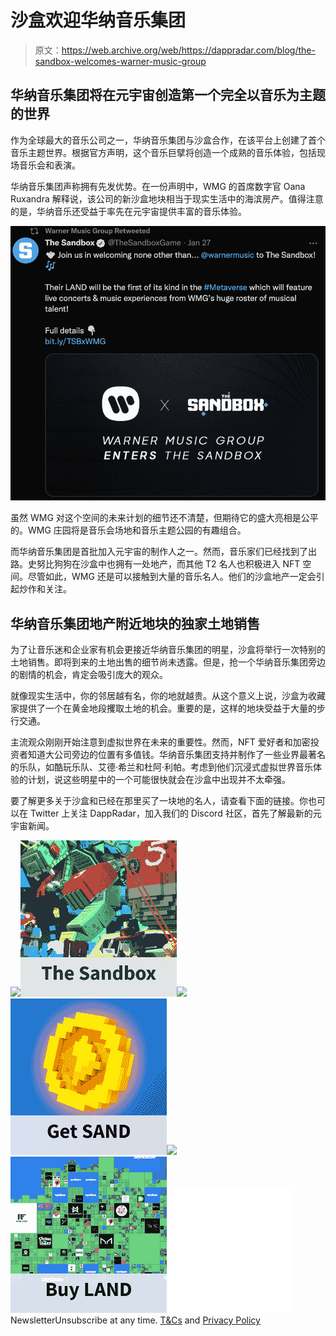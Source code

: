 # 沙盒欢迎华纳音乐集团

> 原文：<https://web.archive.org/web/https://dappradar.com/blog/the-sandbox-welcomes-warner-music-group>

## 华纳音乐集团将在元宇宙创造第一个完全以音乐为主题的世界

作为全球最大的音乐公司之一，华纳音乐集团与沙盒合作，在该平台上创建了首个音乐主题世界。根据官方声明，这个音乐巨擘将创造一个成熟的音乐体验，包括现场音乐会和表演。

华纳音乐集团声称拥有先发优势。在一份声明中，WMG 的首席数字官 Oana Ruxandra 解释说，该公司的新沙盒地块相当于现实生活中的海滨房产。值得注意的是，华纳音乐还受益于率先在元宇宙提供丰富的音乐体验。

![](img/cd1d4222347d2aae8e9faa28bc430796.png)

虽然 WMG 对这个空间的未来计划的细节还不清楚，但期待它的盛大亮相是公平的。WMG 庄园将是音乐会场地和音乐主题公园的有趣组合。

而华纳音乐集团是首批加入元宇宙的制作人之一。然而，音乐家们已经找到了出路。史努比狗狗在沙盒中也拥有一处地产，而其他 T2 名人也积极进入 NFT 空间。尽管如此，WMG 还是可以接触到大量的音乐名人。他们的沙盒地产一定会引起炒作和关注。

## 华纳音乐集团地产附近地块的独家土地销售

为了让音乐迷和企业家有机会更接近华纳音乐集团的明星，沙盒将举行一次特别的土地销售。即将到来的土地出售的细节尚未透露。但是，抢一个华纳音乐集团旁边的剧情的机会，肯定会吸引庞大的观众。

就像现实生活中，你的邻居越有名，你的地就越贵。从这个意义上说，沙盒为收藏家提供了一个在黄金地段攫取土地的机会。重要的是，这样的地块受益于大量的步行交通。

主流观众刚刚开始注意到虚拟世界在未来的重要性。然而，NFT 爱好者和加密投资者知道大公司旁边的位置有多值钱。华纳音乐集团支持并制作了一些业界最著名的乐队，如酷玩乐队、艾德·希兰和杜阿·利帕。考虑到他们沉浸式虚拟世界音乐体验的计划，说这些明星中的一个可能很快就会在沙盒中出现并不太牵强。

要了解更多关于沙盒和已经在那里买了一块地的名人，请查看下面的链接。你也可以在 Twitter 上关注 DappRadar，加入我们的 Discord 社区，首先了解最新的元宇宙新闻。

[](https://web.archive.org/web/20221230075628/https://dappradar.com/ethereum/games/the-sandbox)[![](img/87befc4a1e42119d30e207f259589417.png)<picture>![](img/038bf0100f6f7527717d62758cc830b8.png)</picture>](https://web.archive.org/web/20221230075628/https://dappradar.com/ethereum/games/the-sandbox)[](https://web.archive.org/web/20221230075628/https://dappradar.com/hub/token/eth?to=0x3845badade8e6dff049820680d1f14bd3903a5d0)[![](img/87befc4a1e42119d30e207f259589417.png)<picture>![](img/a68afe9296fae1ef5dead35ca2a58f0e.png)</picture>](https://web.archive.org/web/20221230075628/https://dappradar.com/hub/token/eth?to=0x3845badade8e6dff049820680d1f14bd3903a5d0)[](https://web.archive.org/web/20221230075628/https://dappradar.com/blog/the-sandbox-land-valuation-report)[![](img/87befc4a1e42119d30e207f259589417.png)<picture>![](img/fbbc0affb2eba8dd7837b3300e90c366.png)</picture>](https://web.archive.org/web/20221230075628/https://dappradar.com/blog/the-sandbox-land-valuation-report)![](img/6d5a4a2d609c56e1a5771717e54ba759.png) NewsletterUnsubscribe at any time. [T&Cs](https://web.archive.org/web/20221230075628/https://dappradar.com/terms) and [Privacy Policy](https://web.archive.org/web/20221230075628/https://dappradar.com/privacy-policy)